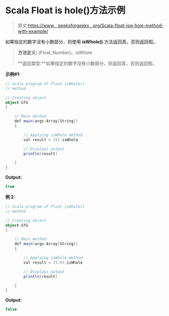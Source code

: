 # Scala Float is hole()方法示例

> 原文:[https://www . geeksforgeeks . org/Scala-float-isw hole-method-with-example/](https://www.geeksforgeeks.org/scala-float-iswhole-method-with-example/)

如果指定的数字没有小数部分，则使用 **isWhole()** 方法返回真，否则返回假。

> **方法定义:** (Float_Number)。isWhole
> 
> **返回类型:**如果指定的数字没有小数部分，则返回真，否则返回假。

**示例#1:**

```scala
// Scala program of Float isWhole()
// method

// Creating object
object GfG
{ 

    // Main method
    def main(args:Array[String])
    {

        // Applying isWhole method
        val result = (5).isWhole

        // Displays output
        println(result)

    }
} 
```

**Output:**

```scala
true

```

**例 2:**

```scala
// Scala program of Float isWhole()
// method

// Creating object
object GfG
{ 

    // Main method
    def main(args:Array[String])
    {

        // Applying isWhole method
        val result = (5.9).isWhole

        // Displays output
        println(result)

    }
} 
```

**Output:**

```scala
false

```